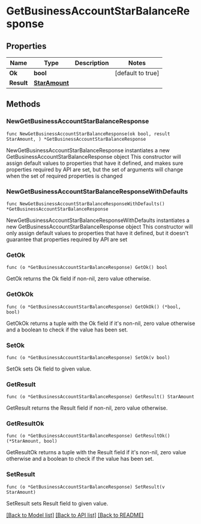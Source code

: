 # GetBusinessAccountStarBalanceResponse

## Properties

Name | Type | Description | Notes
------------ | ------------- | ------------- | -------------
**Ok** | **bool** |  | [default to true]
**Result** | [**StarAmount**](StarAmount.md) |  | 

## Methods

### NewGetBusinessAccountStarBalanceResponse

`func NewGetBusinessAccountStarBalanceResponse(ok bool, result StarAmount, ) *GetBusinessAccountStarBalanceResponse`

NewGetBusinessAccountStarBalanceResponse instantiates a new GetBusinessAccountStarBalanceResponse object
This constructor will assign default values to properties that have it defined,
and makes sure properties required by API are set, but the set of arguments
will change when the set of required properties is changed

### NewGetBusinessAccountStarBalanceResponseWithDefaults

`func NewGetBusinessAccountStarBalanceResponseWithDefaults() *GetBusinessAccountStarBalanceResponse`

NewGetBusinessAccountStarBalanceResponseWithDefaults instantiates a new GetBusinessAccountStarBalanceResponse object
This constructor will only assign default values to properties that have it defined,
but it doesn't guarantee that properties required by API are set

### GetOk

`func (o *GetBusinessAccountStarBalanceResponse) GetOk() bool`

GetOk returns the Ok field if non-nil, zero value otherwise.

### GetOkOk

`func (o *GetBusinessAccountStarBalanceResponse) GetOkOk() (*bool, bool)`

GetOkOk returns a tuple with the Ok field if it's non-nil, zero value otherwise
and a boolean to check if the value has been set.

### SetOk

`func (o *GetBusinessAccountStarBalanceResponse) SetOk(v bool)`

SetOk sets Ok field to given value.


### GetResult

`func (o *GetBusinessAccountStarBalanceResponse) GetResult() StarAmount`

GetResult returns the Result field if non-nil, zero value otherwise.

### GetResultOk

`func (o *GetBusinessAccountStarBalanceResponse) GetResultOk() (*StarAmount, bool)`

GetResultOk returns a tuple with the Result field if it's non-nil, zero value otherwise
and a boolean to check if the value has been set.

### SetResult

`func (o *GetBusinessAccountStarBalanceResponse) SetResult(v StarAmount)`

SetResult sets Result field to given value.



[[Back to Model list]](../README.md#documentation-for-models) [[Back to API list]](../README.md#documentation-for-api-endpoints) [[Back to README]](../README.md)


